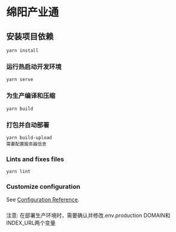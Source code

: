 # 绵阳产业通

## 安装项目依赖
```
yarn install
```

### 运行热启动开发环境
```
yarn serve
```

### 为生产编译和压缩
```
yarn build
```

### 打包并自动部署
```
yarn build-upload
需要配置服务器信息
```

### Lints and fixes files
```
yarn lint
```

### Customize configuration
See [Configuration Reference](https://cli.vuejs.org/config/).

###
注意:
  在部署生产环境时，需要确认并修改.env.production DOMAIN和INDEX_URL两个变量
